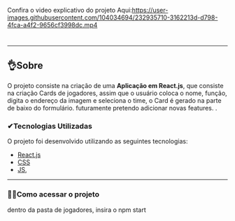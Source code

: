Confira o video explicativo do projeto Aqui:https://user-images.githubusercontent.com/104034694/232935710-3162213d-d798-4fca-a4f2-9656cf3998dc.mp4


#


---
##   👌Sobre
O projeto consiste na criação de uma **Aplicação em React.js**, que consiste na  criação Cards de jogadores, assim que o usuário coloca o nome, função, digita o endereço da imagem e seleciona o time, o Card é gerado na parte de baixo do formulário. futuramente pretendo adicionar novas features.
. 

###  ✔Tecnologias Utilizadas
O projeto foi desenvolvido utilizando as seguintes tecnologias:
- [React.js](https://www.alura.com.br/)
- [CSS](https://www.alura.com.br/)
- [JS](https://developer.mozilla.org/pt-BR/docs/Learn/JavaScript/),

---
###    🐱‍🏍Como acessar o projeto
dentro da pasta de jogadores, insira o npm start

```

